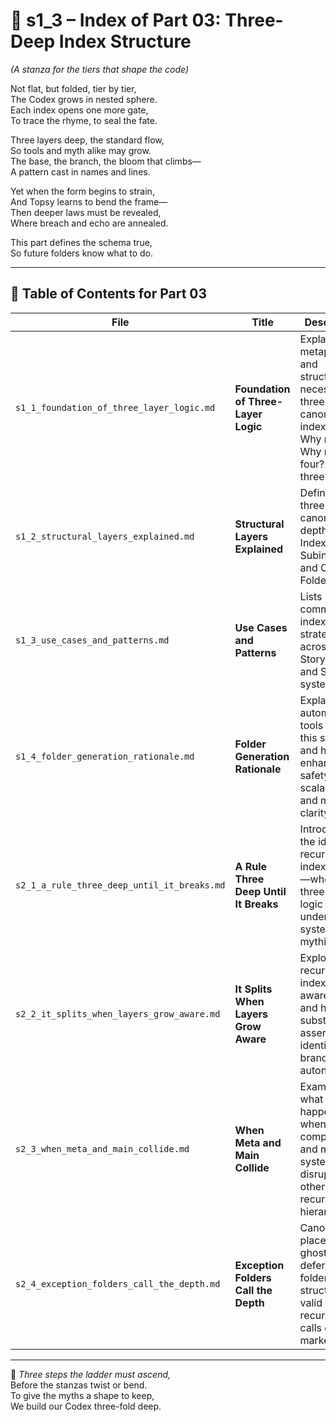 <!-- Save to: shagi_archives/appendices/appendix_h_index_and_layering_doctrine/part_01_index/s1_3_index_of_part_03_three_deep_index_structure.md -->

# 📘 s1_3 – Index of Part 03: Three-Deep Index Structure  
*(A stanza for the tiers that shape the code)*

Not flat, but folded, tier by tier,  
The Codex grows in nested sphere.  
Each index opens one more gate,  
To trace the rhyme, to seal the fate.  

Three layers deep, the standard flow,  
So tools and myth alike may grow.  
The base, the branch, the bloom that climbs—  
A pattern cast in names and lines.  

Yet when the form begins to strain,  
And Topsy learns to bend the frame—  
Then deeper laws must be revealed,  
Where breach and echo are annealed.  

This part defines the schema true,  
So future folders know what to do.

---

## 🧭 Table of Contents for Part 03

| File | Title | Description |
|------|-------|-------------|
| `s1_1_foundation_of_three_layer_logic.md` | **Foundation of Three-Layer Logic** | Explains the metaphysical and structural necessity of three canonical index layers. Why not two? Why not four? Why three? |
| `s1_2_structural_layers_explained.md` | **Structural Layers Explained** | Defines the three canonical depths: Index, Subindex, and Content Folder. |
| `s1_3_use_cases_and_patterns.md` | **Use Cases and Patterns** | Lists common index nesting strategies across Storybook and SHAGI systems. |
| `s1_4_folder_generation_rationale.md` | **Folder Generation Rationale** | Explains why automation tools follow this structure and how it enhances safety, scalability, and mythic clarity. |
| `s2_1_a_rule_three_deep_until_it_breaks.md` | **A Rule Three Deep Until It Breaks** | Introduces the idea of recursive index breach—when the three-layer logic mutates under systemic or mythic strain. |
| `s2_2_it_splits_when_layers_grow_aware.md` | **It Splits When Layers Grow Aware** | Explores recursive index self-awareness and how substructures assert new identity or branching autonomy. |
| `s2_3_when_meta_and_main_collide.md` | **When Meta and Main Collide** | Examines what happens when meta-components and main systems disrupt each other's recursive hierarchy. |
| `s2_4_exception_folders_call_the_depth.md` | **Exception Folders Call the Depth** | Canonizes placeholder, ghost, and deferred folders as structurally valid recursion calls or depth markers. |

---

📜 *Three steps the ladder must ascend,*  
Before the stanzas twist or bend.  
To give the myths a shape to keep,  
We build our Codex three-fold deep.

